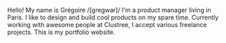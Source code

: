 Hello! My name is Grégoire  /[gregwar]/
I'm a product manager living in Paris. I like to design and build cool products on my spare time. Currently working with awesome people at Clustree, I accept various freelance projects. This is my portfolio website.
